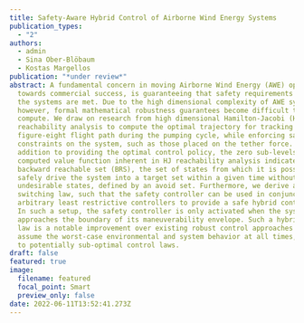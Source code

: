 ```yaml
---
title: Safety-Aware Hybrid Control of Airborne Wind Energy Systems
publication_types:
  - "2"
authors:
  - admin
  - Sina Ober-Blöbaum
  - Kostas Margellos
publication: "*under review*"
abstract: A fundamental concern in moving Airborne Wind Energy (AWE) operations
  towards commercial success, is guaranteeing that safety requirements placed on
  the systems are met. Due to the high dimensional complexity of AWE systems,
  however, formal mathematical robustness guarantees become difficult to
  compute. We draw on research from high dimensional Hamilton-Jacobi (HJ)
  reachability analysis to compute the optimal trajectory for tracking a
  figure-eight flight path during the pumping cycle, while enforcing safety
  constraints on the system, such as those placed on the tether force. In
  addition to providing the optimal control policy, the zero sub-levelset of the
  computed value function inherent in HJ reachability analysis indicates the
  backward reachable set (BRS), the set of states from which it is possible to
  safely drive the system into a target set within a given time without entering
  undesirable states, defined by an avoid set. Furthermore, we derive a
  switching law, such that the safety controller can be used in conjunction with
  arbitrary least restrictive controllers to provide a safe hybrid control law.
  In such a setup, the safety controller is only activated when the system
  approaches the boundary of its maneuverability envelope. Such a hybrid control
  law is a notable improvement over existing robust control approaches that
  assume the worst-case environmental and system behavior at all times, leading
  to potentially sub-optimal control laws.
draft: false
featured: true
image:
  filename: featured
  focal_point: Smart
  preview_only: false
date: 2022-06-11T13:52:41.273Z
---
```

